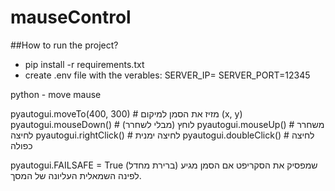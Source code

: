 # mauseControl

##How to run the project?

- pip install -r requirements.txt
- create .env file with the verables:
    SERVER_IP=
    SERVER_PORT=12345


python - move mause

pyautogui.moveTo(400, 300)       # מזיז את הסמן למיקום (x, y)
pyautogui.mouseDown()            # לוחץ (מבלי לשחרר)
pyautogui.mouseUp()              # משחרר לחיצה
pyautogui.rightClick()           # לחיצה ימנית
pyautogui.doubleClick()          # לחיצה כפולה

pyautogui.FAILSAFE = True (ברירת מחדל) שמפסיק את הסקריפט אם הסמן מגיע לפינה השמאלית העליונה של המסך.
